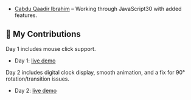 ﻿* [Cabdu Qaadir Ibrahim](https://github.com/icabduqaadir12/JavaScript30) – Working through JavaScript30 with added features. 


## 🧠 My Contributions

Day 1 includes mouse click support.

- Day 1: [live demo](https://icabduqaadir12.github.io/javascript30-demos/01-drum-kit/)

Day 2 includes digital clock display, smooth animation, and a fix for 90° rotation/transition issues.

- Day 2: [live demo](https://icabduqaadir12.github.io/javascript30-demos/02-clock/)


